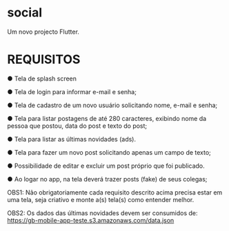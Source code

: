 # social

Um novo projecto Flutter.

# REQUISITOS

● Tela de splash screen 

● Tela de login para informar e-mail e senha;

● Tela de cadastro de um novo usuário solicitando nome, e-mail e senha;

● Tela para listar postagens de até 280 caracteres, exibindo nome da pessoa que
postou, data do post e texto do post;

● Tela para listar as últimas novidades (ads).

● Tela para fazer um novo post solicitando apenas um campo de texto;

● Possibilidade de editar e excluir um post próprio que foi publicado.

● Ao logar no app, na tela deverá trazer  posts (fake) de seus
colegas;

OBS1: Não obrigatoriamente cada requisito descrito acima precisa estar em uma tela, seja
criativo e monte a(s) tela(s) como entender melhor.

OBS2: Os dados das últimas novidades devem ser consumidos de:
https://gb-mobile-app-teste.s3.amazonaws.com/data.json